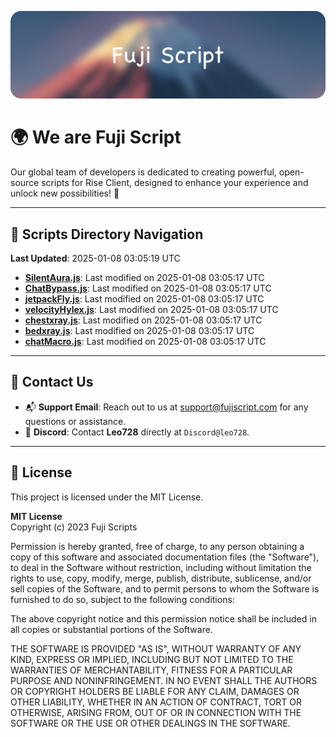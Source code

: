 ![Banner](.github/b.webp)

# 🌍 **We are Fuji Script**

Our global team of developers is dedicated to creating powerful, open-source scripts for Rise Client, designed to enhance your experience and unlock new possibilities! 🌟

---
<!-- SCRIPTS_NAVIGATION_START -->
## 📂 **Scripts Directory Navigation**

**Last Updated**: 2025-01-08 03:05:19 UTC

- **[SilentAura.js](scripts/SilentAura.js)**: Last modified on 2025-01-08 03:05:17 UTC
- **[ChatBypass.js](scripts/ChatBypass.js)**: Last modified on 2025-01-08 03:05:17 UTC
- **[jetpackFly.js](scripts/jetpackFly.js)**: Last modified on 2025-01-08 03:05:17 UTC
- **[velocityHylex.js](scripts/velocityHylex.js)**: Last modified on 2025-01-08 03:05:17 UTC
- **[chestxray.js](scripts/chestxray.js)**: Last modified on 2025-01-08 03:05:17 UTC
- **[bedxray.js](scripts/bedxray.js)**: Last modified on 2025-01-08 03:05:17 UTC
- **[chatMacro.js](scripts/chatMacro.js)**: Last modified on 2025-01-08 03:05:17 UTC

<!-- SCRIPTS_NAVIGATION_END -->

---

## 💬 **Contact Us**  
- 📬 **Support Email**: Reach out to us at [support@fujiscript.com](mailto:support@fujiscript.com) for any questions or assistance.  
- 💬 **Discord**: Contact **Leo728** directly at `Discord@leo728`.

---

## 📜 **License**

This project is licensed under the MIT License.  

**MIT License**  
Copyright (c) 2023 Fuji Scripts  

Permission is hereby granted, free of charge, to any person obtaining a copy of this software and associated documentation files (the "Software"), to deal in the Software without restriction, including without limitation the rights to use, copy, modify, merge, publish, distribute, sublicense, and/or sell copies of the Software, and to permit persons to whom the Software is furnished to do so, subject to the following conditions:  

The above copyright notice and this permission notice shall be included in all copies or substantial portions of the Software.  

THE SOFTWARE IS PROVIDED "AS IS", WITHOUT WARRANTY OF ANY KIND, EXPRESS OR IMPLIED, INCLUDING BUT NOT LIMITED TO THE WARRANTIES OF MERCHANTABILITY, FITNESS FOR A PARTICULAR PURPOSE AND NONINFRINGEMENT. IN NO EVENT SHALL THE AUTHORS OR COPYRIGHT HOLDERS BE LIABLE FOR ANY CLAIM, DAMAGES OR OTHER LIABILITY, WHETHER IN AN ACTION OF CONTRACT, TORT OR OTHERWISE, ARISING FROM, OUT OF OR IN CONNECTION WITH THE SOFTWARE OR THE USE OR OTHER DEALINGS IN THE SOFTWARE.  
